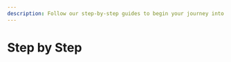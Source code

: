 ```yaml
---
description: Follow our step-by-step guides to begin your journey into Fish-Networking!
---
```


# Step by Step

